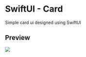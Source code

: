 # SwiftUI - Card
<p>Simple card ui designed using SwiftUI</p>

<h2>Preview</h2>
<img src="https://github.com/bahrihrf34/swiftui-cardui/blob/main/CardUI-Test/cardui.gif">
